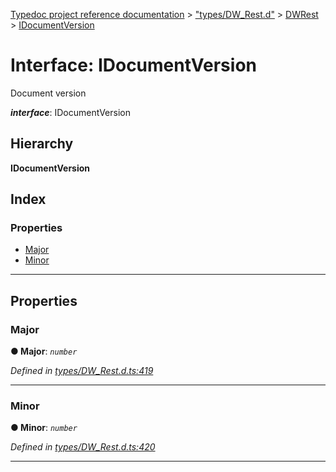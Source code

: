 [Typedoc project reference documentation](../README.md) > ["types/DW_Rest.d"](../modules/_types_dw_rest_d_.md) > [DWRest](../modules/_types_dw_rest_d_.dwrest.md) > [IDocumentVersion](../interfaces/_types_dw_rest_d_.dwrest.idocumentversion.md)

# Interface: IDocumentVersion

Document version

*__interface__*: IDocumentVersion

## Hierarchy

**IDocumentVersion**

## Index

### Properties

* [Major](_types_dw_rest_d_.dwrest.idocumentversion.md#major)
* [Minor](_types_dw_rest_d_.dwrest.idocumentversion.md#minor)

---

## Properties

<a id="major"></a>

###  Major

**● Major**: *`number`*

*Defined in [types/DW_Rest.d.ts:419](https://github.com/DocuWare/REST-Sample-TS/blob/0222c3e/src/types/DW_Rest.d.ts#L419)*

___
<a id="minor"></a>

###  Minor

**● Minor**: *`number`*

*Defined in [types/DW_Rest.d.ts:420](https://github.com/DocuWare/REST-Sample-TS/blob/0222c3e/src/types/DW_Rest.d.ts#L420)*

___

